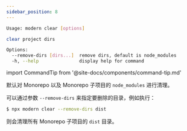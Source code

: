 ```yaml
---
sidebar_position: 8
---
```


```bash
Usage: modern clear [options]

clear project dirs

Options:
  --remove-dirs [dirs...]  remove dirs, default is node_modules
  -h, --help               display help for command
```

import CommandTip from '@site-docs/components/command-tip.md'

<CommandTip />

默认对 Monorepo 以及 Monorepo 子项目的 `node_modules` 进行清理。

可以通过参数 `--remove-dirs` 来指定要删除的目录，例如执行：

```bash
$ npx modern clear --remove-dirs dist
```

则会清理所有 Monorepo 子项目的 `dist` 目录。
